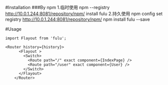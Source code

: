 #Installation
###By npm
1.临时使用
npm --registry  http://10.0.1.244:8081/repository/npm/ install fulu
2.持久使用
npm config set registry  http://10.0.1.244:8081/repository/npm/
npm install fulu --save

#Usage
```
import Flayout from 'fulu';

<Router history={history}>
      <Flayout >
        <Switch>
          <Route path="/" exact component={IndexPage} />
          <Route path="/user" exact component={User} />
        </Switch>
      </Flayout>
    </Router>
```
